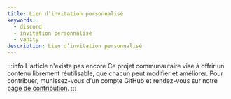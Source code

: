 ```yaml
---
title: Lien d’invitation personnalisé
keywords:
  - discord
  - invitation personnalisé
  - vanity
description: Lien d’invitation personnalisé
---
```


:::info L'article n'existe pas encore
Ce projet communautaire vise à offrir un contenu librement réutilisable, que chacun peut modifier et améliorer.
Pour contribuer, munissez-vous d'un compte GitHub et rendez-vous sur notre [page de contribution](/wiki/contribuer).
:::
